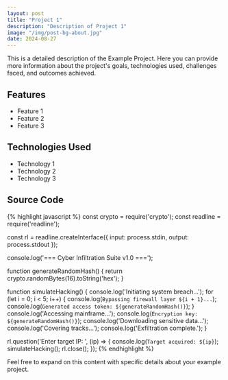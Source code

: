 ```yaml
---
layout: post
title: "Project 1"
description: "Description of Project 1"
image: "/img/post-bg-about.jpg"
date: 2024-08-27
---
```


This is a detailed description of the Example Project. Here you can provide more information about the project's goals, technologies used, challenges faced, and outcomes achieved.

## Features

- Feature 1
- Feature 2
- Feature 3

## Technologies Used

- Technology 1
- Technology 2
- Technology 3

## Source Code

{% highlight javascript %}
const crypto = require('crypto');
const readline = require('readline');

const rl = readline.createInterface({
  input: process.stdin,
  output: process.stdout
});

console.log('=== Cyber Infiltration Suite v1.0 ===');

function generateRandomHash() {
  return crypto.randomBytes(16).toString('hex');
}

function simulateHacking() {
  console.log('Initiating system breach...');
  for (let i = 0; i < 5; i++) {
    console.log(`Bypassing firewall layer ${i + 1}...`);
    console.log(`Generated access token: ${generateRandomHash()}`);
  }
  console.log('Accessing mainframe...');
  console.log(`Encryption key: ${generateRandomHash()}`);
  console.log('Downloading sensitive data...');
  console.log('Covering tracks...');
  console.log('Exfiltration complete.');
}

rl.question('Enter target IP: ', (ip) => {
  console.log(`Target acquired: ${ip}`);
  simulateHacking();
  rl.close();
});
{% endhighlight %}

Feel free to expand on this content with specific details about your example project.